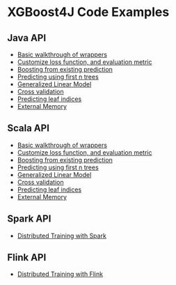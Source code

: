 XGBoost4J Code Examples
=======================

## Java API
* [Basic walkthrough of wrappers](src/main/java/ml/dmlc/xgboost4j/java/example/BasicWalkThrough.java)
* [Customize loss function, and evaluation metric](src/main/java/ml/dmlc/xgboost4j/java/example/CustomObjective.java)
* [Boosting from existing prediction](src/main/java/ml/dmlc/xgboost4j/java/example/BoostFromPrediction.java)
* [Predicting using first n trees](src/main/java/ml/dmlc/xgboost4j/java/example/PredictFirstNtree.java)
* [Generalized Linear Model](src/main/java/ml/dmlc/xgboost4j/java/example/GeneralizedLinearModel.java)
* [Cross validation](src/main/java/ml/dmlc/xgboost4j/java/example/CrossValidation.java)
* [Predicting leaf indices](src/main/java/ml/dmlc/xgboost4j/java/example/PredictLeafIndices.java)
* [External Memory](src/main/java/ml/dmlc/xgboost4j/java/example/ExternalMemory.java)

## Scala API

* [Basic walkthrough of wrappers](src/main/scala/ml/dmlc/xgboost4j/scala/example/BasicWalkThrough.scala)
* [Customize loss function, and evaluation metric](src/main/scala/ml/dmlc/xgboost4j/scala/example/CustomObjective.scala)
* [Boosting from existing prediction](src/main/scala/ml/dmlc/xgboost4j/scala/example/BoostFromPrediction.scala)
* [Predicting using first n trees](src/main/scala/ml/dmlc/xgboost4j/scala/example/PredictFirstNTree.scala)
* [Generalized Linear Model](src/main/scala/ml/dmlc/xgboost4j/scala/example/GeneralizedLinearModel.scala)
* [Cross validation](src/main/scala/ml/dmlc/xgboost4j/scala/example/CrossValidation.scala)
* [Predicting leaf indices](src/main/scala/ml/dmlc/xgboost4j/scala/example/PredictLeafIndices.scala)
* [External Memory](src/main/scala/ml/dmlc/xgboost4j/scala/example/ExternalMemory.scala)

## Spark API
* [Distributed Training with Spark](src/main/scala/ml/dmlc/xgboost4j/scala/example/spark/SparkWithDataFrame.scala)

## Flink API
* [Distributed Training with Flink](src/main/scala/ml/dmlc/xgboost4j/scala/example/flink/DistTrainWithFlink.scala)
